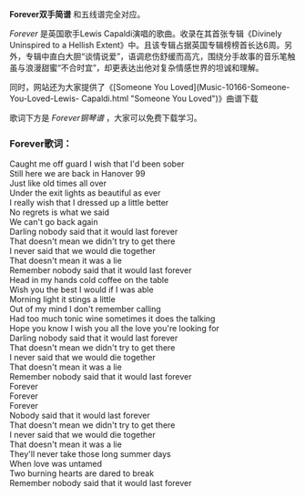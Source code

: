 

**Forever双手简谱** 和五线谱完全对应。

_Forever_ 是英国歌手Lewis Capaldi演唱的歌曲。收录在其首张专辑《Divinely Uninspired to a Hellish
Extent》中。且该专辑占据英国专辑榜榜首长达6周。另外，专辑中直白大胆“谈情说爱”，语调悲伤舒缓而高亢，围绕分手故事的音乐笔触虽与浪漫甜蜜“不合时宜”，却更表达出他对复杂情感世界的坦诚和理解。

同时，网站还为大家提供了《[Someone You Loved](Music-10166-Someone-You-Loved-Lewis-
Capaldi.html "Someone You Loved")》曲谱下载

歌词下方是 _Forever钢琴谱_ ，大家可以免费下载学习。

### Forever歌词：

Caught me off guard I wish that I'd been sober  
Still here we are back in Hanover 99  
Just like old times all over  
Under the exit lights as beautiful as ever  
I really wish that I dressed up a little better  
No regrets is what we said  
We can't go back again  
Darling nobody said that it would last forever  
That doesn't mean we didn't try to get there  
I never said that we would die together  
That doesn't mean it was a lie  
Remember nobody said that it would last forever  
Head in my hands cold coffee on the table  
Wish you the best I would if I was able  
Morning light it stings a little  
Out of my mind I don't remember calling  
Had too much tonic wine sometimes it does the talking  
Hope you know I wish you all the love you're looking for  
Darling nobody said that it would last forever  
That doesn't mean we didn't try to get there  
I never said that we would die together  
That doesn't mean it was a lie  
Remember nobody said that it would last forever  
Forever  
Forever  
Forever  
Nobody said that it would last forever  
That doesn't mean we didn't try to get there  
I never said that we would die together  
That doesn't mean it was a lie  
They'll never take those long summer days  
When love was untamed  
Two burning hearts are dared to break  
Remember nobody said that it would last forever

